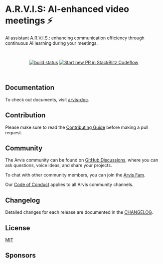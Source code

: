 # A.R.V.I.S: AI-enhanced video meetings ⚡

AI assistant A.R.V.I.S.: enhancing communication efficiency through continuous AI learning during your meetings.

<!-- <p style="font-size: 36px; font-weight: bold; text-align: center; background: -webkit-linear-gradient(90deg, rgba(131, 58, 180, 1) 0%, rgba(253, 29, 29, 1) 50%, rgba(252, 176, 69, 1) 100%); -webkit-background-clip: text; -webkit-text-fill-color: transparent;">
  <a href="https://arvis-doc.vercel.app/" target="_blank" rel="noopener noreferrer" style="background: inherit; -webkit-background-clip: text; -webkit-text-fill-color: transparent; text-decoration: none;">A.R.V.I.S.</a>
</p> -->

<!-- <p style="text-align: center; margin-top: 40px; margin-bottom: 40px;"> -->
<br>
<p align="center">
  <!-- <a href="https://npmjs.com/package/vite"><img src="https://img.shields.io/npm/v/vite.svg" alt="npm package"></a> -->
  <!-- <a href="https://nodejs.org/en/about/previous-releases"><img src="https://img.shields.io/node/v/vite.svg" alt="node compatibility"></a> -->
  <a href="https://github.com/jilarganti/arvis/actions/workflows/ci.yml"><img src="https://img.shields.io/badge/CI-passing-green.svg" alt="build status"></a>
  <a href="https://pr.new/jilarganti/arvis"><img src="https://developer.stackblitz.com/img/start_pr_dark_small.svg" alt="Start new PR in StackBlitz Codeflow"></a>
  <!-- <a aria-label="Join the community on GitHub" href="https://github.com/jilarganti/arvis/discussions">
  <img alt="" src="https://img.shields.io/badge/Join%20the%20community-blueviolet.svg?style=for-the-badge&logo=turborepo&labelColor=000000&logoWidth=20&logoColor=white">
  </a>
  <a href="https://discord.com/invite/SA4hDwsk)"><img src="https://img.shields.io/badge/chat-discord-blue?style=flat&logo=discord" alt="discord chat"></a> -->
</p>
<br/>

## Documentation

To check out documents, visit [arvis-doc](https://arvis-doc.vercel.app/).

## Contribution

Please make sure to read the [Contributing Guide](CONTRIBUTING.md) before making a pull request.

## Community

The Arvis community can be found on [GitHub Discussions](https://github.com/jilarganti/arvis/discussions), where you can ask questions, voice ideas, and share your projects.

To chat with other community members, you can join the [Arvis Fam](https://discord.com/invite/SA4hDwsk).

Our [Code of Conduct](CODE_OF_CONDUCT.md) applies to all Arvis community channels.

## Changelog

Detailed changes for each release are documented in the [CHANGELOG](CHANGELOG.md).

## License

[MIT](LICENSE)

<!-- <a rel="license" href="https://creativecommons.org/licenses/by-sa/4.0/"><img alt="Creative Commons License" style="border-width:0" src="https://licensebuttons.net/l/by-sa/4.0/88x31.png" /></a><br />This work is licensed under a <a rel="license" href="https://creativecommons.org/licenses/by-sa/4.0/">Creative Commons Attribution-ShareAlike 4.0 International License</a> -->

<!-- Copyright © 2024-present, Jil Arganti -->

## Sponsors

<p style="text-align: center; ">
  <a target="_blank" href="https://github.com/sponsors/yyx990803">
    <!-- <img alt="sponsors" src="https://sponsors.vuejs.org/vite.svg"> -->
  </a>
</p>
